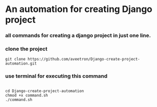 # An automation for creating Django project

### all commands for creating a django project in just one line.


### clone the project 

```
git clone https://github.com/aveetron/Django-create-project-automation.git
```

### use terminal for executing this command

```

cd Django-create-project-automation
chmod +x command.sh
./command.sh

``` 
